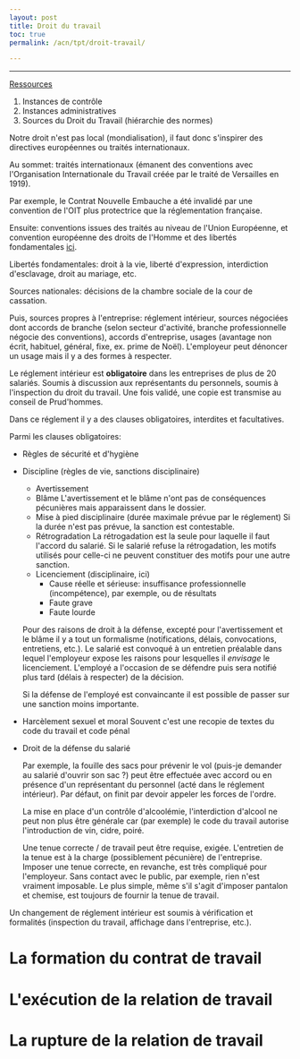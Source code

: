 ```yaml
---
layout: post
title: Droit du travail
toc: true
permalink: /acn/tpt/droit-travail/

---
```




---

[Ressources](https://sitepedago.telecom-paristech.fr/front/site_droit202.html)

1. Instances de contrôle
1. Instances administratives
1. Sources du Droit du Travail (hiérarchie des normes)

Notre droit n'est pas local (mondialisation), il faut donc s'inspirer des
directives européennes ou traités internationaux.

Au sommet: traités internationaux (émanent des conventions avec l'Organisation
Internationale du Travail créée par le traité de Versailles en 1919).

Par exemple, le Contrat Nouvelle Embauche a été invalidé par une convention de
l'OIT plus protectrice que la réglementation française.

Ensuite: conventions issues des traités au niveau de l'Union Européenne, et
convention européenne des droits de l'Homme et des libertés fondamentales
[ici](https://fr.wikipedia.org/wiki/Convention_europ%C3%A9enne_des_droits_de_l%27homme).

Libertés fondamentales: droit à la vie, liberté d'expression, interdiction
d'esclavage, droit au mariage, etc.

Sources nationales: décisions de la chambre sociale de la cour de cassation.

Puis, sources propres à l'entreprise: réglement intérieur, sources négociées dont
accords de branche (selon secteur d'activité, branche professionnelle négocie des conventions),
accords d'entreprise, usages (avantage non écrit, habituel, général, fixe, ex. prime de Noël).
L'employeur peut dénoncer un usage mais il y a des formes à respecter.

Le réglement intérieur est **obligatoire** dans les entreprises de plus de 20
salariés. Soumis à discussion aux représentants du personnels, soumis à l'inspection
du droit du travail. Une fois validé, une copie est transmise au conseil de
Prud'hommes.

Dans ce réglement il y a des clauses obligatoires, interdites et facultatives.

Parmi les clauses obligatoires:
* Règles de sécurité et d'hygiène
* Discipline (règles de vie, sanctions disciplinaire)
  * Avertissement
  * Blâme
    L'avertissement et le blâme n'ont pas de
    conséquences pécunières mais apparaissent dans le dossier.
  * Mise à pied disciplinaire (durée maximale prévue par le réglement)
    Si la durée n'est pas prévue, la sanction est contestable.
  * Rétrogradation
    La rétrogadation est la seule
    pour laquelle il faut l'accord du salarié. Si le salarié refuse la rétrogadation,
    les motifs utilisés pour celle-ci ne peuvent constituer des motifs pour une autre
    sanction.
  * Licenciement (disciplinaire, ici)
    * Cause réelle et sérieuse: insuffisance professionnelle (incompétence), par exemple,
    ou de résultats
    * Faute grave
    * Faute lourde

  Pour des raisons de droit à la défense, excepté pour l'avertissement et le blâme
  il y a tout un formalisme (notifications, délais, convocations, entretiens, etc.).
  Le salarié est convoqué à un entretien préalable dans lequel l'employeur expose
  les raisons pour lesquelles il *envisage* le licenciement. L'employé a l'occasion
  de se défendre puis sera notifié plus tard (délais à respecter) de la décision.

  Si la défense de l'employé est convaincante il est possible de passer sur une
  sanction moins importante.
* Harcèlement sexuel et moral
  Souvent c'est une recopie de textes du code du travail et code pénal
* Droit de la défense du salarié

  Par exemple, la fouille des sacs pour prévenir le vol (puis-je demander au salarié
  d'ouvrir son sac ?) peut être effectuée avec accord ou en présence d'un représentant
  du personnel (acté dans le réglement intérieur). Par défaut, on finit par devoir
  appeler les forces de l'ordre.

  La mise en place d'un contrôle d'alcoolémie, l'interdiction d'alcool ne peut non
  plus être générale car (par exemple) le code du travail autorise l'introduction
  de vin, cidre, poiré.

  Une tenue correcte / de travail peut être requise, exigée. L'entretien de la tenue
  est à la charge (possiblement pécunière) de l'entreprise. Imposer une tenue correcte,
  en revanche, est très compliqué pour l'employeur. Sans contact avec le public, par
  exemple, rien n'est vraiment imposable. Le plus simple, même s'il s'agit d'imposer
  pantalon et chemise, est toujours de fournir la tenue de travail.

Un changement de réglement intérieur est soumis à vérification et formalités
(inspection du travail, affichage dans l'entreprise, etc.).

# La formation du contrat de travail

# L'exécution de la relation de travail

# La rupture de la relation de travail
